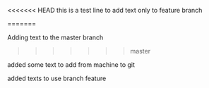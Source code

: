 
<<<<<<< HEAD
this is a test line to add text only to feature branch


=======

Adding text to the master branch
>>>>>>> master

added some text to add from machine to git


added texts to use branch feature
